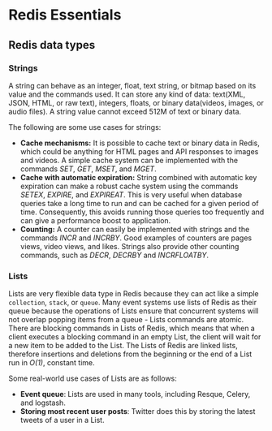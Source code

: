 # Redis Essentials


## Redis data types

### Strings

A string can behave as an integer, float, text string, or bitmap based on its 
value and the commands used. It can store any kind of data: text(XML, JSON, 
HTML, or raw text), integers, floats, or binary data(videos, images, or audio 
files). A string value cannot exceed 512M of text or binary data.

The following are some use cases for strings:

* **Cache mechanisms:** It is possible to cache text or binary data in Redis, 
which could be anything for HTML pages and API responses to images and videos.
A simple cache system can be implemented with the commands *SET*, *GET*, 
*MSET*, and *MGET*.
* **Cache with automatic expiration:** String combined with automatic key 
expiration can make a robust cache system using the commands *SETEX*, *EXPIRE*, 
and *EXPIREAT*. This is very useful when database queries take a long time to 
run and can be cached for a given period of time. Consequently, this avoids 
running those queries too frequently and can give a performance boost to 
application.
* **Counting:** A counter can easily be implemented with strings and the 
commands *INCR* and *INCRBY*. Good examples of counters are pages views, 
video views, and likes. Strings also provide other counting commands, such 
as *DECR*, *DECRBY* and *INCRFLOATBY*.

### Lists

Lists are very flexible data type in Redis because they can act like a simple 
`collection`, `stack`, or `queue`. Many event systems use lists of Redis as 
their queue because the operations of Lists ensure that concurrent systems 
will not overlap popping items from a queue - Lists commands are atomic. 
There are blocking commands in Lists of Redis, which means that when a client 
executes a blocking command in an empty List, the client will wait for a new 
item to be added to the List. The Lists of Redis are linked lists, therefore 
insertions and deletions from the beginning or the end of a List run in *O(1)*, 
constant time.

Some real-world use cases of Lists are as follows:

* **Event queue**: Lists are used in many tools, including Resque, Celery, and 
logstash.
* **Storing most recent user posts**: Twitter does this by storing the latest 
tweets of a user in a List.


